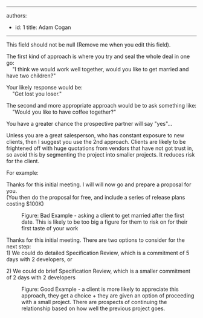 

---
authors:
  - id: 1
    title: Adam Cogan
---




<span class='intro'> This field should not be null (Remove me when you edit this field). </span>

<p>The first kind of approach is where you try and seal the whole deal in one go&#58; <br>&#160;&#160;&#160; &quot;I think we would work well together, would you like to get married and have two children?&quot; </p>
<p>Your likely response would be&#58; <br>&#160;&#160;&#160; &quot;Get lost you loser.&quot; </p>
<p>The second and more appropriate approach would be to ask something like&#58; <br>&#160;&#160;&#160; &quot;Would you like to have coffee together?&quot;</p>
<p>You have a greater chance the prospective partner will say &quot;yes&quot;... </p>
<p>Unless you are a great salesperson, who has constant exposure to new clients, then I suggest you use the 2nd approach. Clients are likely to be frightened off with huge quotations from vendors that have not got trust in, so avoid this by segmenting the project into smaller projects. It reduces risk for the client.</p>
<p>For example&#58;</p>
<div class="greyBox">
<p>Thanks for this initial meeting. I will will now go and prepare a proposal for you. <br>(You then do the proposal for free, and include a series of release plans costing $100K)</p></div>
<dl class="bad">
<dd>Figure&#58; Bad Example - asking a client to get married after the first date. This is likely to be too big a figure for them to risk on for their first taste of your work</dd></dl>
<div class="greyBox">
<p>Thanks for this initial meeting. There are two options to consider for the next step&#58;<br>1) We could do detailed Specification Review, which is a commitment of 5 days with&#160;2 developers, or</p>
<p>2) We could do brief Specification Review, which is a smaller commitment of 2 days with&#160;2 developers&#160;</p></div>
<dl class="good">
<dd>Figure&#58; Good Example - a client is more likely to appreciate this approach, they get a choice + they are given an option of proceeding with a small project. There are prospects of continuing the relationship based on how well the previous project goes.</dd></dl>
<p><strong></strong>&#160;</p>


